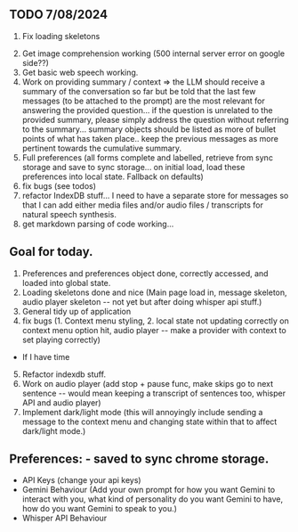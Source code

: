## TODO 7/08/2024

1. Fix loading skeletons
 <!-- 2. Add actions to prompts so I can add a 'system' message and style to the messages -->
2. Get image comprehension working (500 internal server error on google side??)
3. Get basic web speech working.
4. Work on providing summary / context => the LLM should receive a summary of the conversation so far but be told that the last few messages (to be attached to the prompt) are the most relevant for answering the provided question... if the question is unrelated to the provided summary, please simply address the question without referring to the summary... summary objects should be listed as more of bullet points of what has taken place.. keep the previous messages as more pertinent towards the cumulative summary.
5. Full preferences (all forms complete and labelled, retrieve from sync storage and save to sync storage... on initial load, load these preferences into local state. Fallback on defaults)
6. fix bugs (see todos)
7. refactor IndexDB stuff... I need to have a separate store for messages so that I can add either media files and/or audio files / transcripts for natural speech synthesis.
8. get markdown parsing of code working...

## Goal for today.

1. Preferences and preferences object done, correctly accessed, and loaded into global state.
2. Loading skeletons done and nice (Main page load in, message skeleton, audio player skeleton -- not yet but after doing whisper api stuff.)
3. General tidy up of application
4. fix bugs (1. Context menu styling, 2. local state not updating correctly on context menu option hit, audio player -- make a provider with context to set playing correctly)

-   If I have time

5. Refactor indexdb stuff.
6. Work on audio player (add stop + pause func, make skips go to next sentence -- would mean keeping a transcript of sentences too, whisper API and audio player)
7. Implement dark/light mode (this will annoyingly include sending a message to the context menu and changing state within that to affect dark/light mode.)

## Preferences: - saved to sync chrome storage.

-   API Keys (change your api keys)
-   Gemini Behaviour (Add your own prompt for how you want Gemini to interact with you, what kind of personality do you want Gemini to have, how do you want Gemini to speak to you.)
-   Whisper API Behaviour
